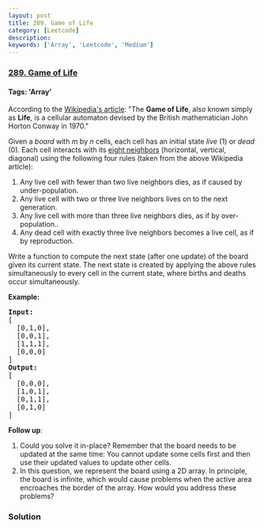 ```yaml
---
layout: post
title: 289. Game of Life
category: [Leetcode]
description: 
keywords: ['Array', 'Leetcode', 'Medium']
---
```

### [289. Game of Life](https://leetcode.com/problems/game-of-life)

#### Tags: 'Array'

<div class="content__u3I1 question-content__JfgR"><div><p>According to the <a href="https://en.wikipedia.org/wiki/Conway%27s_Game_of_Life" target="_blank">Wikipedia's article</a>: "The <b>Game of Life</b>, also known simply as <b>Life</b>, is a cellular automaton devised by the British mathematician John Horton Conway in 1970."</p>
<p>Given a <i>board</i> with <i>m</i> by <i>n</i> cells, each cell has an initial state <i>live</i> (1) or <i>dead</i> (0). Each cell interacts with its <a href="https://en.wikipedia.org/wiki/Moore_neighborhood" target="_blank">eight neighbors</a> (horizontal, vertical, diagonal) using the following four rules (taken from the above Wikipedia article):</p>
<ol>
<li>Any live cell with fewer than two live neighbors dies, as if caused by under-population.</li>
<li>Any live cell with two or three live neighbors lives on to the next generation.</li>
<li>Any live cell with more than three live neighbors dies, as if by over-population..</li>
<li>Any dead cell with exactly three live neighbors becomes a live cell, as if by reproduction.</li>
</ol>
<p>Write a function to compute the next state (after one update) of the board given its current state. <span>The next state is created by applying the above rules simultaneously to every cell in the current state, where births and deaths occur simultaneously.</span></p>
<p><strong>Example:</strong></p>
<pre><strong>Input: 
</strong><span id="example-input-1-1">[
  [0,1,0],
  [0,0,1],
  [1,1,1],
  [0,0,0]
]</span>
<strong>Output: 
</strong><span id="example-output-1">[
  [0,0,0],
  [1,0,1],
  [0,1,1],
  [0,1,0]
]</span>
</pre>
<p><b>Follow up</b>:</p>
<ol>
<li>Could you solve it in-place? Remember that the board needs to be updated at the same time: You cannot update some cells first and then use their updated values to update other cells.</li>
<li>In this question, we represent the board using a 2D array. In principle, the board is infinite, which would cause problems when the active area encroaches the border of the array. How would you address these problems?</li>
</ol>
</div></div>

### Solution
